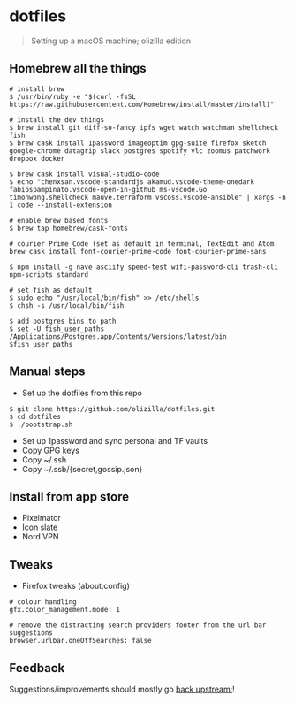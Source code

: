 # dotfiles

> Setting up a macOS machine; olizilla edition

## Homebrew all the things

```console
# install brew
$ /usr/bin/ruby -e "$(curl -fsSL https://raw.githubusercontent.com/Homebrew/install/master/install)"

# install the dev things
$ brew install git diff-so-fancy ipfs wget watch watchman shellcheck fish
$ brew cask install 1password imageoptim gpg-suite firefox sketch google-chrome datagrip slack postgres spotify vlc zoomus patchwork dropbox docker

$ brew cask install visual-studio-code
$ echo "chenxsan.vscode-standardjs akamud.vscode-theme-onedark fabiospampinato.vscode-open-in-github ms-vscode.Go timonwong.shellcheck mauve.terraform vscoss.vscode-ansible" | xargs -n 1 code --install-extension

# enable brew based fonts
$ brew tap homebrew/cask-fonts

# courier Prime Code (set as default in terminal, TextEdit and Atom.
brew cask install font-courier-prime-code font-courier-prime-sans

$ npm install -g nave asciify speed-test wifi-password-cli trash-cli npm-scripts standard

# set fish as default
$ sudo echo "/usr/local/bin/fish" >> /etc/shells
$ chsh -s /usr/local/bin/fish

$ add postgres bins to path
$ set -U fish_user_paths /Applications/Postgres.app/Contents/Versions/latest/bin $fish_user_paths
```

## Manual steps

- Set up the dotfiles from this repo

```console
$ git clone https://github.com/olizilla/dotfiles.git
$ cd dotfiles
$ ./bootstrap.sh
```

- Set up 1password and sync personal and TF vaults
- Copy GPG keys
- Copy ~/.ssh
- Copy ~/.ssb/{secret,gossip.json}

## Install from app store

- Pixelmator
- Icon slate
- Nord VPN

## Tweaks

- Firefox tweaks (about:config)

```
# colour handling
gfx.color_management.mode: 1

# remove the distracting search providers footer from the url bar suggestions
browser.urlbar.oneOffSearches: false
```

## Feedback

Suggestions/improvements should mostly go [back upstream:](https://github.com/mathiasbynens/dotfiles/issues)!
